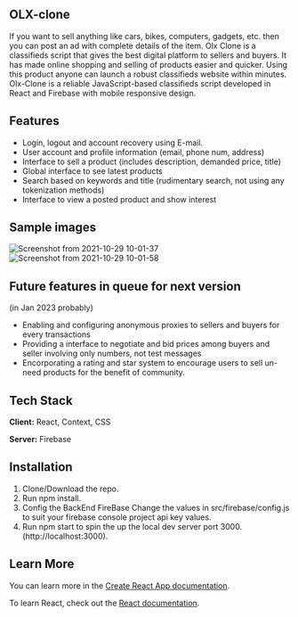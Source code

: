 ## OLX-clone
If you want to sell anything like cars, bikes, computers, gadgets, etc. then you can post an ad with complete details of the item. Olx Clone is a classifieds script that gives the best digital platform to sellers and buyers. It has made online shopping and selling of products easier and quicker. Using this product anyone can launch a robust classifieds website within minutes.
  Olx-Clone is a reliable JavaScript-based classifieds script developed in React and Firebase with mobile responsive design.
  
## Features
 * Login, logout and account recovery using E-mail.
 * User account and profile information (email, phone num, address)
 * Interface to sell a product (includes description, demanded price, title)
 * Global interface to see latest products
 * Search based on keywords and title (rudimentary search, not using any tokenization methods)
 * Interface to view a posted product and show interest 
## Sample images
![Screenshot from 2021-10-29 10-01-37](https://user-images.githubusercontent.com/91063960/139376405-043d6cfd-93b3-4486-a07a-2ff3382846d8.png)
![Screenshot from 2021-10-29 10-01-58](https://user-images.githubusercontent.com/91063960/139376440-1dcd424a-6979-4ec7-bfa0-9e9038ddcbd0.png)

## Future features in queue for next version
(in Jan 2023 probably)
* Enabling and configuring anonymous proxies to sellers and buyers for every transactions
* Providing a interface to negotiate and bid prices among buyers and seller involving only numbers, not test messages
* Encorporating a rating and star system to encourage users to sell un-need products for the benefit of community.
  
## Tech Stack

**Client:** React, Context, CSS

**Server:** Firebase

## Installation

  1. Clone/Download the repo.
  2. Run npm install.
  3. Config the BackEnd FireBase Change the values in src/firebase/config.js to suit your firebase console project api key values.
  4. Run npm start to spin the up the local dev server port 3000.(http://localhost:3000).

## Learn More

You can learn more in the [Create React App documentation](https://facebook.github.io/create-react-app/docs/getting-started).

To learn React, check out the [React documentation](https://reactjs.org/).

